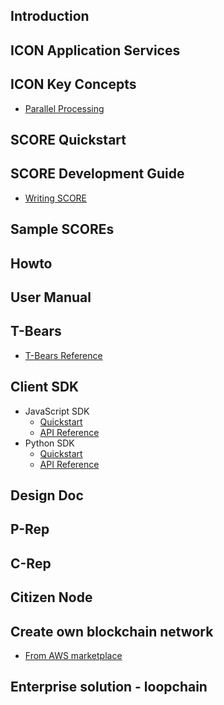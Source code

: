 ## Introduction

## ICON Application Services

## ICON Key Concepts
- [Parallel Processing](/icon-key-concepts/parallel-processing.md)

## SCORE Quickstart 

## SCORE Development Guide 
- [Writing SCORE](/score/writing-score.md)

## Sample SCOREs

## Howto

## User Manual

## T-Bears
- [T-Bears Reference](/references/t-bears/t-bears-reference.md)

## Client SDK
- JavaScript SDK 
  - [Quickstart](/references/javascript-sdk/quickstart.md) 
  - [API Reference](/references/javascript-sdk/api-reference.md)
- Python SDK 
  - [Quickstart](/references/python-sdk/quickstart.md) 
  - [API Reference](/references/python-sdk/api-reference.md)
  
## Design Doc

## P-Rep

## C-Rep
 
## Citizen Node

## Create own blockchain network
- [From AWS marketplace](/howto/how-to-ICON_Development_Network-AWS-marketplace.md)

## Enterprise solution - loopchain

  
